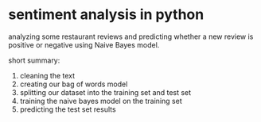 # sentiment analysis in python

analyzing some restaurant reviews and predicting whether a new review is positive or negative using Naive Bayes model.

short summary:
1. cleaning the text
2. creating our bag of words model
3. splitting our dataset into the training set and test set
4. training the naive bayes model on the training set
5. predicting the test set results
